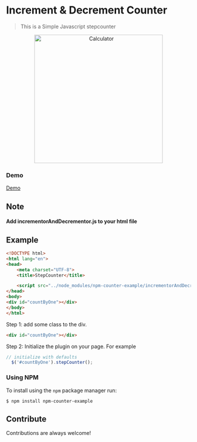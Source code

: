 # Increment & Decrement Counter

> This is a Simple Javascript stepcounter
<p align="center">
  <img src="./src/images/calc.png" width="350" title="Calculator">
</p>

### Demo
[Demo]()


## Note
#### Add incrementorAndDecrementor.js to your html file

## Example
```html
<!DOCTYPE html>
<html lang="en">
<head>
    <meta charset="UTF-8">
    <title>StepCounter</title>

    <script src="../node_modules/npm-counter-example/incrementorAndDecrementor.js"></script>
</head>
<body>
<div id="countByOne"></div>
</body>
</html>
```

Step 1: add some class to the div.

```html
<div id="countByOne"></div>
```

Step 2: Initialize the plugin on your page. For example

```javascript
// initialize with defaults
  $('#countByOne').stepCounter();

```
### Using NPM
To install using the `npm` package manager run:

`$ npm install npm-counter-example`


## Contribute
Contributions are always welcome!
